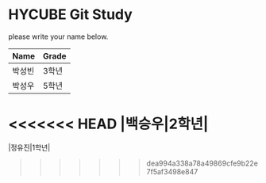 # HYCUBE Git Study

please write your name below.

|Name|Grade|
|---------|------------|
|박성빈|3학년|
|박성우|5학년|
<<<<<<< HEAD
|백승우|2학년|
=======
|정유진|1학년|
>>>>>>> dea994a338a78a49869cfe9b22e7f5af3498e847
